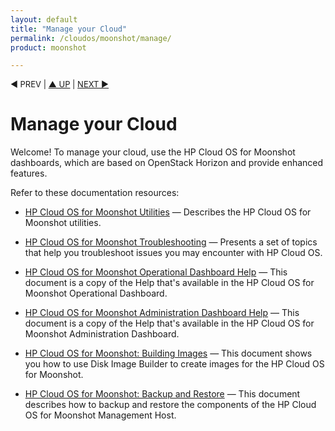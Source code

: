 ```yaml
---
layout: default
title: "Manage your Cloud"
permalink: /cloudos/moonshot/manage/
product: moonshot

---
```




<p style="font-size: small;"> &#9664; PREV</a> | <a href="/cloudos/">&#9650; UP</a> | <a href="/cloudos/moonshot/manage/utilities/">NEXT &#9654;</a> </p>

# Manage your Cloud

Welcome! To manage your cloud, use the HP Cloud OS for Moonshot dashboards, which are based on OpenStack Horizon and provide enhanced features.

Refer to these documentation resources:

* [HP Cloud OS for Moonshot Utilities](/cloudos/moonshot/manage/utilities/) &mdash; Describes the HP Cloud OS for Moonshot utilities.

* [HP Cloud OS for Moonshot Troubleshooting](/cloudos/moonshot/manage/troubleshooting/) &mdash; Presents a set of topics that help you troubleshoot issues you may encounter with HP Cloud OS.

* [HP Cloud OS for Moonshot Operational Dashboard Help](/cloudos/moonshot/manage/operational-dashboard/) &mdash; This document is a copy of the Help that's available in the HP Cloud OS for Moonshot Operational Dashboard.  

* [HP Cloud OS for Moonshot Administration Dashboard Help](/cloudos/moonshot/manage/administration-dashboard/) &mdash; This document is a copy of the Help that's available in the HP Cloud OS for Moonshot Administration Dashboard.

* [HP Cloud OS for Moonshot: Building Images](/cloudos/moonshot/manage/image-builder/) &mdash; This document shows you how to use Disk Image Builder to create images for the HP Cloud OS for Moonshot.

* [HP Cloud OS for Moonshot: Backup and Restore](/cloudos/moonshot/manage/backup-process/) &mdash; This document describes how to backup and restore the components of the HP Cloud OS for Moonshot Management Host.
 
